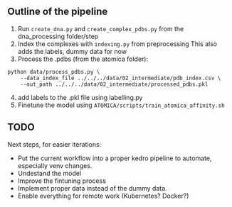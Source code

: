 ## Outline of the pipeline
1) Run `create_dna.py` and `create_complex_pdbs.py` from the dna_processing folder/step
2) Index the complexes with `indexing.py` from preprocessing This also adds the labels, dummy data for now
3) Process the .pdbs (from the atomica folder):
```
python data/process_pdbs.py \
    --data_index_file ../../../data/02_intermediate/pdb_index.csv \
    --out_path ../../../data/02_intermediate/processed_pdbs.pkl
```
4) add labels to the .pkl file using labelling.py
5) Finetune the model using `ATOMICA/scripts/train_atomica_affinity.sh`


## TODO
Next steps, for easier iterations:
- Put the current workflow into a proper kedro pipeline to automate, especially venv changes.
- Undestand the model
- Improve the fintuning process
- Implement proper data instead of the dummy data.
- Enable everything for remote work (Kubernetes? Docker?)
